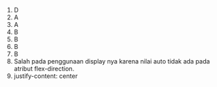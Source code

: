 1. D
2. A
3. A
4. B
5. B
6. B
7. B
8. Salah pada penggunaan display nya karena nilai auto tidak ada pada atribut flex-direction.
9. justify-content: center